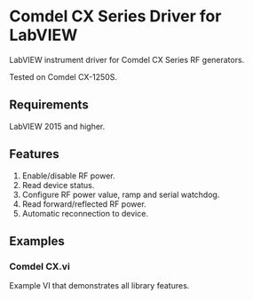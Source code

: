 # Comdel CX Series Driver for LabVIEW
LabVIEW instrument driver for Comdel CX Series RF generators.

Tested on Comdel CX-1250S.

## Requirements
LabVIEW 2015 and higher.

## Features
1. Enable/disable RF power.
2. Read device status.
3. Configure RF power value, ramp and serial watchdog.
4. Read forward/reflected RF power.
5. Automatic reconnection to device.

## Examples
### Comdel CX.vi
Example VI that demonstrates all library features.